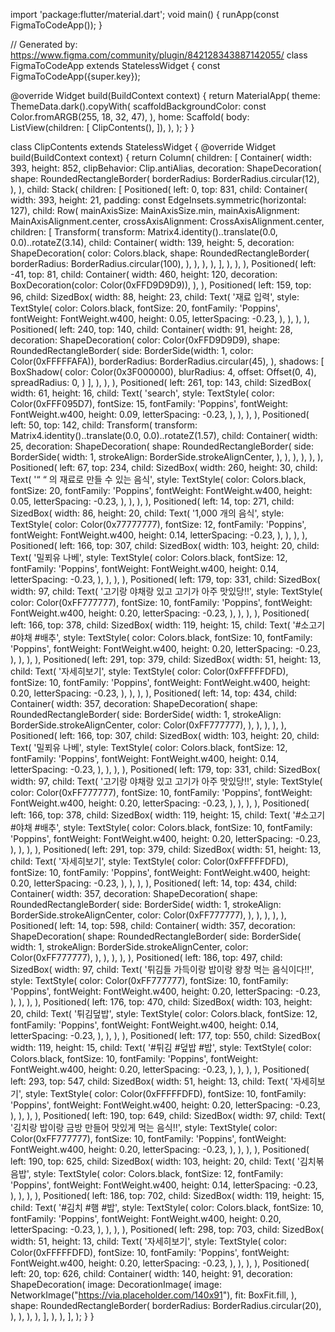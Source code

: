 import 'package:flutter/material.dart'; void main() { runApp(const FigmaToCodeApp()); }

// Generated by: https://www.figma.com/community/plugin/842128343887142055/ class FigmaToCodeApp extends StatelessWidget { const FigmaToCodeApp({super.key});

@override Widget build(BuildContext context) { return MaterialApp( theme: ThemeData.dark().copyWith( scaffoldBackgroundColor: const Color.fromARGB(255, 18, 32, 47), ), home: Scaffold( body: ListView(children: [ ClipContents(), ]), ), ); } }

class ClipContents extends StatelessWidget { @override Widget build(BuildContext context) { return Column( children: [ Container( width: 393, height: 852, clipBehavior: Clip.antiAlias, decoration: ShapeDecoration( shape: RoundedRectangleBorder( borderRadius: BorderRadius.circular(12), ), ), child: Stack( children: [ Positioned( left: 0, top: 831, child: Container( width: 393, height: 21, padding: const EdgeInsets.symmetric(horizontal: 127), child: Row( mainAxisSize: MainAxisSize.min, mainAxisAlignment: MainAxisAlignment.center, crossAxisAlignment: CrossAxisAlignment.center, children: [ Transform( transform: Matrix4.identity()..translate(0.0, 0.0)..rotateZ(3.14), child: Container( width: 139, height: 5, decoration: ShapeDecoration( color: Colors.black, shape: RoundedRectangleBorder( borderRadius: BorderRadius.circular(100), ), ), ), ), ], ), ), ), Positioned( left: -41, top: 81, child: Container( width: 460, height: 120, decoration: BoxDecoration(color: Color(0xFFD9D9D9)), ), ), Positioned( left: 159, top: 96, child: SizedBox( width: 88, height: 23, child: Text( '재료 입력', style: TextStyle( color: Colors.black, fontSize: 20, fontFamily: 'Poppins', fontWeight: FontWeight.w400, height: 0.05, letterSpacing: -0.23, ), ), ), ), Positioned( left: 240, top: 140, child: Container( width: 91, height: 28, decoration: ShapeDecoration( color: Color(0xFFD9D9D9), shape: RoundedRectangleBorder( side: BorderSide(width: 1, color: Color(0xFFFFFAFA)), borderRadius: BorderRadius.circular(45), ), shadows: [ BoxShadow( color: Color(0x3F000000), blurRadius: 4, offset: Offset(0, 4), spreadRadius: 0, ) ], ), ), ), Positioned( left: 261, top: 143, child: SizedBox( width: 61, height: 16, child: Text( 'search', style: TextStyle( color: Color(0xFFF095D7), fontSize: 15, fontFamily: 'Poppins', fontWeight: FontWeight.w400, height: 0.09, letterSpacing: -0.23, ), ), ), ), Positioned( left: 50, top: 142, child: Transform( transform: Matrix4.identity()..translate(0.0, 0.0)..rotateZ(1.57), child: Container( width: 25, decoration: ShapeDecoration( shape: RoundedRectangleBorder( side: BorderSide( width: 1, strokeAlign: BorderSide.strokeAlignCenter, ), ), ), ), ), ), Positioned( left: 67, top: 234, child: SizedBox( width: 260, height: 30, child: Text( '“ “ 의 재료로 만들 수 있는 음식', style: TextStyle( color: Colors.black, fontSize: 20, fontFamily: 'Poppins', fontWeight: FontWeight.w400, height: 0.05, letterSpacing: -0.23, ), ), ), ), Positioned( left: 14, top: 271, child: SizedBox( width: 86, height: 20, child: Text( '1,000 개의 음식', style: TextStyle( color: Color(0x77777777), fontSize: 12, fontFamily: 'Poppins', fontWeight: FontWeight.w400, height: 0.14, letterSpacing: -0.23, ), ), ), ), Positioned( left: 166, top: 307, child: SizedBox( width: 103, height: 20, child: Text( '밀푀유 나베', style: TextStyle( color: Colors.black, fontSize: 12, fontFamily: 'Poppins', fontWeight: FontWeight.w400, height: 0.14, letterSpacing: -0.23, ), ), ), ), Positioned( left: 179, top: 331, child: SizedBox( width: 97, child: Text( '고기랑 야채랑 있고 고기가 아주 맛있당!!', style: TextStyle( color: Color(0xFF777777), fontSize: 10, fontFamily: 'Poppins', fontWeight: FontWeight.w400, height: 0.20, letterSpacing: -0.23, ), ), ), ), Positioned( left: 166, top: 378, child: SizedBox( width: 119, height: 15, child: Text( '#소고기 #야채 #배추', style: TextStyle( color: Colors.black, fontSize: 10, fontFamily: 'Poppins', fontWeight: FontWeight.w400, height: 0.20, letterSpacing: -0.23, ), ), ), ), Positioned( left: 291, top: 379, child: SizedBox( width: 51, height: 13, child: Text( '자세히보기', style: TextStyle( color: Color(0xFFFFFDFD), fontSize: 10, fontFamily: 'Poppins', fontWeight: FontWeight.w400, height: 0.20, letterSpacing: -0.23, ), ), ), ), Positioned( left: 14, top: 434, child: Container( width: 357, decoration: ShapeDecoration( shape: RoundedRectangleBorder( side: BorderSide( width: 1, strokeAlign: BorderSide.strokeAlignCenter, color: Color(0xFF777777), ), ), ), ), ), Positioned( left: 166, top: 307, child: SizedBox( width: 103, height: 20, child: Text( '밀푀유 나베', style: TextStyle( color: Colors.black, fontSize: 12, fontFamily: 'Poppins', fontWeight: FontWeight.w400, height: 0.14, letterSpacing: -0.23, ), ), ), ), Positioned( left: 179, top: 331, child: SizedBox( width: 97, child: Text( '고기랑 야채랑 있고 고기가 아주 맛있당!!', style: TextStyle( color: Color(0xFF777777), fontSize: 10, fontFamily: 'Poppins', fontWeight: FontWeight.w400, height: 0.20, letterSpacing: -0.23, ), ), ), ), Positioned( left: 166, top: 378, child: SizedBox( width: 119, height: 15, child: Text( '#소고기 #야채 #배추', style: TextStyle( color: Colors.black, fontSize: 10, fontFamily: 'Poppins', fontWeight: FontWeight.w400, height: 0.20, letterSpacing: -0.23, ), ), ), ), Positioned( left: 291, top: 379, child: SizedBox( width: 51, height: 13, child: Text( '자세히보기', style: TextStyle( color: Color(0xFFFFFDFD), fontSize: 10, fontFamily: 'Poppins', fontWeight: FontWeight.w400, height: 0.20, letterSpacing: -0.23, ), ), ), ), Positioned( left: 14, top: 434, child: Container( width: 357, decoration: ShapeDecoration( shape: RoundedRectangleBorder( side: BorderSide( width: 1, strokeAlign: BorderSide.strokeAlignCenter, color: Color(0xFF777777), ), ), ), ), ), Positioned( left: 14, top: 598, child: Container( width: 357, decoration: ShapeDecoration( shape: RoundedRectangleBorder( side: BorderSide( width: 1, strokeAlign: BorderSide.strokeAlignCenter, color: Color(0xFF777777), ), ), ), ), ), Positioned( left: 186, top: 497, child: SizedBox( width: 97, child: Text( '튀김들 가득이랑 밥이랑 왕창 먹는 음식이다!!', style: TextStyle( color: Color(0xFF777777), fontSize: 10, fontFamily: 'Poppins', fontWeight: FontWeight.w400, height: 0.20, letterSpacing: -0.23, ), ), ), ), Positioned( left: 176, top: 470, child: SizedBox( width: 103, height: 20, child: Text( '튀김덮밥', style: TextStyle( color: Colors.black, fontSize: 12, fontFamily: 'Poppins', fontWeight: FontWeight.w400, height: 0.14, letterSpacing: -0.23, ), ), ), ), Positioned( left: 177, top: 550, child: SizedBox( width: 119, height: 15, child: Text( '#튀김 #덮밥 #밥', style: TextStyle( color: Colors.black, fontSize: 10, fontFamily: 'Poppins', fontWeight: FontWeight.w400, height: 0.20, letterSpacing: -0.23, ), ), ), ), Positioned( left: 293, top: 547, child: SizedBox( width: 51, height: 13, child: Text( '자세히보기', style: TextStyle( color: Color(0xFFFFFDFD), fontSize: 10, fontFamily: 'Poppins', fontWeight: FontWeight.w400, height: 0.20, letterSpacing: -0.23, ), ), ), ), Positioned( left: 190, top: 649, child: SizedBox( width: 97, child: Text( '김치랑 밥이랑 금방 만들어 맛있게 먹는 음식!!', style: TextStyle( color: Color(0xFF777777), fontSize: 10, fontFamily: 'Poppins', fontWeight: FontWeight.w400, height: 0.20, letterSpacing: -0.23, ), ), ), ), Positioned( left: 190, top: 625, child: SizedBox( width: 103, height: 20, child: Text( '김치볶음밥', style: TextStyle( color: Colors.black, fontSize: 12, fontFamily: 'Poppins', fontWeight: FontWeight.w400, height: 0.14, letterSpacing: -0.23, ), ), ), ), Positioned( left: 186, top: 702, child: SizedBox( width: 119, height: 15, child: Text( '#김치 #햄 #밥', style: TextStyle( color: Colors.black, fontSize: 10, fontFamily: 'Poppins', fontWeight: FontWeight.w400, height: 0.20, letterSpacing: -0.23, ), ), ), ), Positioned( left: 298, top: 703, child: SizedBox( width: 51, height: 13, child: Text( '자세히보기', style: TextStyle( color: Color(0xFFFFFDFD), fontSize: 10, fontFamily: 'Poppins', fontWeight: FontWeight.w400, height: 0.20, letterSpacing: -0.23, ), ), ), ), Positioned( left: 20, top: 626, child: Container( width: 140, height: 91, decoration: ShapeDecoration( image: DecorationImage( image: NetworkImage("https://via.placeholder.com/140x91"), fit: BoxFit.fill, ), shape: RoundedRectangleBorder( borderRadius: BorderRadius.circular(20), ), ), ), ), ], ), ), ], ); } }